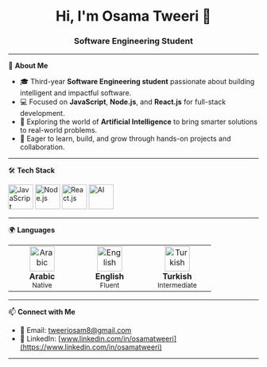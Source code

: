 <h1 align="center">Hi, I'm Osama Tweeri 👋</h1>
<h3 align="center">Software Engineering Student </h3>

---

🌟 **About Me**

- 🎓 Third-year **Software Engineering student** passionate about building intelligent and impactful software.
- 💻 Focused on **JavaScript**, **Node.js**, and **React.js** for full-stack development.
- 🤖 Exploring the world of **Artificial Intelligence** to bring smarter solutions to real-world problems.
- 🚀 Eager to learn, build, and grow through hands-on projects and collaboration.

---
🛠️ **Tech Stack**

<p align="left">
  
  <img src="https://cdn.jsdelivr.net/gh/devicons/devicon/icons/javascript/javascript-original.svg" width="50px" alt="JavaScript" />
  
  <img src="https://cdn.jsdelivr.net/gh/devicons/devicon/icons/nodejs/nodejs-original.svg" width="50px" alt="Node.js" />
  
  <img src="https://cdn.jsdelivr.net/gh/devicons/devicon/icons/react/react-original.svg" width="50px" alt="React.js" />
  
  <img src="https://cdn-icons-png.flaticon.com/512/2103/2103658.png" width="50px" alt="AI" />
  
</p>

---

🌍 **Languages**

<table>
  <tr>
    <td align="center" width="120px">
      <img src="https://flagcdn.com/w80/sa.png" width="50px" alt="Arabic" /><br/>
      <strong>Arabic</strong><br/><sub>Native</sub>
    </td>
    <td align="center" width="120px">
      <img src="https://flagcdn.com/w80/gb.png" width="50px" alt="English" /><br/>
      <strong>English</strong><br/><sub>Fluent</sub>
    </td>
    <td align="center" width="120px">
      <img src="https://flagcdn.com/w80/tr.png" width="50px" alt="Turkish" /><br/>
      <strong>Turkish</strong><br/><sub>Intermediate</sub>
    </td>
  </tr>
</table>





---

📫 **Connect with Me**

- 📧 Email: tweeriosam8@gmail.com  
- 💼 LinkedIn: [www.linkedin.com/in/osamatweeri](https://www.linkedin.com/in/osamatweeri)

---

<!--
**osamatweeri/osamatweeri** is a ✨ _special_ ✨ repository because its `README.md` (this file) appears on your GitHub profile.

Here are some ideas to get you started:

- 🔭 I’m currently working on ...
- 🌱 I’m currently learning ...
- 👯 I’m looking to collaborate on ...
- 🤔 I’m looking for help with ...
- 💬 Ask me about ...
- 📫 How to reach me: ...
- 😄 Pronouns: ...
- ⚡ Fun fact: ...
-->
